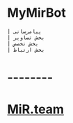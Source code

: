 # MyMirBot
    | پیامرسانی
    | بخش تصاویر
    | بخش تخصص
    | بخش ارتباط
# --------
<a href="telegram.me/MirTM"><h1>MiR.team</h1></a>
